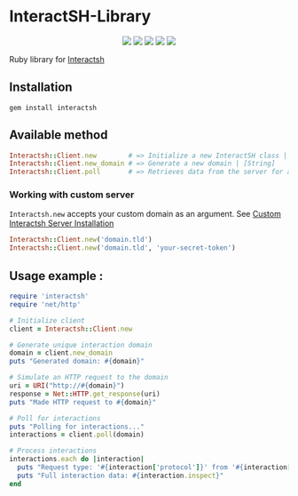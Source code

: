 
# InteractSH-Library

<p align="center">
    <a href="https://opensource.org/licenses/MIT"><img src="https://img.shields.io/badge/license-MIT-_red.svg"></a>
    <a href="#"><img src="https://img.shields.io/badge/gem-v1.1.0-blue"></a>
    <a href="https://codeclimate.com/github/JoshuaMart/Interactsh-Library/maintainability"><img src="https://api.codeclimate.com/v1/badges/1d0e883c2d4af5834a0a/maintainability" /></a>
    <a href="https://github.com/JoshuaMart/Interactsh-Library/actions/workflows/test.yml"><img src="https://github.com/JoshuaMart/Interactsh-Library/actions/workflows/test.yml/badge.svg"></a>
    <a href="https://codeclimate.com/github/JoshuaMart/Interactsh-Library/test_coverage"><img src="https://api.codeclimate.com/v1/badges/1d0e883c2d4af5834a0a/test_coverage" /></a>
</p>

Ruby library for [Interactsh](https://github.com/projectdiscovery/interactsh)

## Installation
```
gem install interactsh
```

## Available method
```ruby
Interactsh::Client.new        # => Initialize a new InteractSH class | [Object]
Interactsh::Client.new_domain # => Generate a new domain | [String]
Interactsh::Client.poll       # => Retrieves data from the server for a specific domain | [Hash]
```

### Working with custom server
`Interactsh.new` accepts your custom domain as an argument. See [Custom Interactsh Server Installation](https://github.com/projectdiscovery/interactsh#interactsh-server)
```ruby
Interactsh::Client.new('domain.tld')
Interactsh::Client.new('domain.tld', 'your-secret-token')
```

## Usage example :
```ruby
require 'interactsh'
require 'net/http'

# Initialize client
client = Interactsh::Client.new

# Generate unique interaction domain
domain = client.new_domain
puts "Generated domain: #{domain}"

# Simulate an HTTP request to the domain
uri = URI("http://#{domain}")
response = Net::HTTP.get_response(uri)
puts "Made HTTP request to #{domain}"

# Poll for interactions
puts "Polling for interactions..."
interactions = client.poll(domain)

# Process interactions
interactions.each do |interaction|
  puts "Request type: '#{interaction['protocol']}' from '#{interaction['remote-address']}' at #{interaction['timestamp']}"
  puts "Full interaction data: #{interaction.inspect}"
end
```
